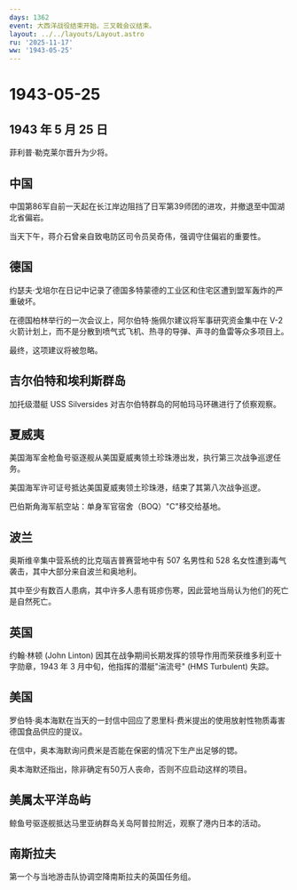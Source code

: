 ```yaml
---
days: 1362
event: 大西洋战役结束开始。三叉戟会议结束。
layout: ../../layouts/Layout.astro
ru: '2025-11-17'
ww: '1943-05-25'
---
```


# 1943-05-25

## 1943 年 5 月 25 日

菲利普·勒克莱尔晋升为少将。

## 中国

中国第86军自前一天起在长江岸边阻挡了日军第39师团的进攻，并撤退至中国湖北省偏岩。

当天下午，蒋介石曾亲自致电防区司令员吴奇伟，强调守住偏岩的重要性。

## 德国

约瑟夫·戈培尔在日记中记录了德国多特蒙德的工业区和住宅区遭到盟军轰炸的严重破坏。

在德国柏林举行的一次会议上，阿尔伯特·施佩尔建议将军事研究资金集中在 V-2
火箭计划上，而不是分散到喷气式飞机、热寻的导弹、声寻的鱼雷等众多项目上。

最终，这项建议将被忽略。

## 吉尔伯特和埃利斯群岛

加托级潜艇 USS Silversides 对吉尔伯特群岛的阿帕玛马环礁进行了侦察观察。

## 夏威夷

美国海军金枪鱼号驱逐舰从美国夏威夷领土珍珠港出发，执行第三次战争巡逻任务。

美国海军许可证号抵达美国夏威夷领土珍珠港，结束了其第八次战争巡逻。

巴伯斯角海军航空站：单身军官宿舍（BOQ）"C"移交给基地。

## 波兰

奥斯维辛集中营系统的比克瑙吉普赛营地中有 507 名男性和 528
名女性遭到毒气袭击，其中大部分来自波兰和奥地利。

其中至少有数百人患病，其中许多人患有斑疹伤寒，因此营地当局认为他们的死亡是自然死亡。

## 英国

约翰·林顿 (John Linton)
因其在战争期间长期发挥的领导作用而荣获维多利亚十字勋章，1943 年 3
月中旬，他指挥的潜艇"湍流号" (HMS Turbulent) 失踪。

## 美国

罗伯特·奥本海默在当天的一封信中回应了恩里科·费米提出的使用放射性物质毒害德国食品供应的提议。

在信中，奥本海默询问费米是否能在保密的情况下生产出足够的锶。

奥本海默还指出，除非确定有50万人丧命，否则不应启动这样的项目。

## 美属太平洋岛屿

鲸鱼号驱逐舰抵达马里亚纳群岛关岛阿普拉附近，观察了港内日本的活动。

## 南斯拉夫

第一个与当地游击队协调空降南斯拉夫的英国任务组。